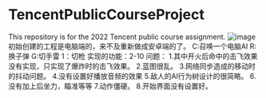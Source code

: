 # TencentPublicCourseProject
This repository is for the 2022 Tencent public course assignment.
![image](https://user-images.githubusercontent.com/84280032/186810199-80f001e2-f35f-4942-a122-9c7958691bb0.png)
初始创建的工程是电脑端的，来不及重新做成安卓端的了。
C:召唤一个电脑AI   R:换子弹   G:切手雷  1：切枪
实现的功能：2-10
问题：
1.其中开火后命中的击飞效果没有实现，只实现了爆炸时的击飞效果。
2.蓝图很乱。
3.网络同步造成的移动时的抖动问题。
4.没有设置好播放音频的效果
5.敌人的AI行为树设计的很简略。
6.没有加上后坐力，瞄准等等
7.动作僵硬。
8.开始界面没有设置好。
